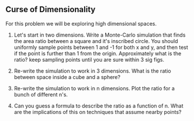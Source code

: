 ## Curse of Dimensionality

For this problem we will be exploring high dimensional spaces.

1. Let's start in two dimensions. Write a Monte-Carlo simulation that finds the area ratio between a square and it's inscribed circle. You should uniformly sample points between 1 and -1 for both x and y, and then test if the point is further than 1 from the origin. Approximately what is the ratio? keep sampling points until you are sure within 3 sig figs.

2. Re-write the simulation to work in 3 dimensions. What is the ratio between space inside a cube and a sphere?

3. Re-write the simulation to work in n dimensions. Plot the ratio for a bunch of different n's. 

4. Can you guess a formula to describe the ratio as a function of n. What are the implications of this on techniques that assume nearby points?
